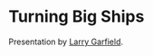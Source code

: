 Turning Big Ships
================================

Presentation by [Larry Garfield](http://www.garfieldtech.com).
